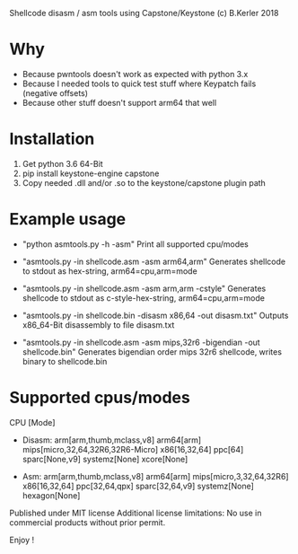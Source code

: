 Shellcode disasm / asm tools using Capstone/Keystone (c) B.Kerler 2018

Why
===
- Because pwntools doesn't work as expected with python 3.x
- Because I needed tools to quick test stuff where Keypatch fails (negative offsets)
- Because other stuff doesn't support arm64 that well
  
Installation
=============
1. Get python 3.6 64-Bit
2. pip install keystone-engine capstone
3. Copy needed .dll and/or .so to the keystone/capstone plugin path

Example usage
=============
- "python asmtools.py -h -asm"
  Print all supported cpu/modes
  
- "asmtools.py -in shellcode.asm -asm arm64,arm"
  Generates shellcode to stdout as hex-string, arm64=cpu,arm=mode

- "asmtools.py -in shellcode.asm -asm arm,arm -cstyle"
  Generates shellcode to stdout as c-style-hex-string, arm64=cpu,arm=mode
  
- "asmtools.py -in shellcode.bin -disasm x86,64 -out disasm.txt"
  Outputs x86_64-Bit disassembly to file disasm.txt
  
- "asmtools.py -in shellcode.asm -asm mips,32r6 -bigendian -out shellcode.bin"
  Generates bigendian order mips 32r6 shellcode, writes binary to shellcode.bin

                                      
Supported cpus/modes 
=====================
CPU [Mode]

- Disasm: 
arm[arm,thumb,mclass,v8]
arm64[arm]
mips[micro,32,64,32R6,32R6-Micro]
x86[16,32,64]
ppc[64]
sparc[None,v9]
systemz[None]
xcore[None]

- Asm:
arm[arm,thumb,mclass,v8]
arm64[arm]
mips[micro,3,32,64,32R6]
x86[16,32,64]
ppc[32,64,qpx]
sparc[32,64,v9]
systemz[None]
hexagon[None]
       
        
Published under MIT license
Additional license limitations: No use in commercial products without prior permit.

Enjoy !

